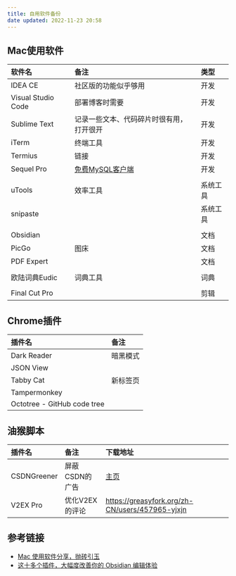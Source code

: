 ```yaml
---
title: 自用软件备份
date updated: 2022-11-23 20:58
---
```


## Mac使用软件

| 软件名                | 备注                                              | 类型   |
| :----------------- | :---------------------------------------------- | :--- |
| IDEA CE            | 社区版的功能似乎够用                                      | 开发   |
| Visual Studio Code | 部署博客时需要                                         | 开发   |
| Sublime Text       | 记录一些文本、代码碎片时很有用，打开很开                            | 开发   |
| iTerm              | 终端工具                                            | 开发   |
| Termius            | 链接                                              | 开发   |
| Sequel Pro         | [免费MySQL客户端](https://sequelpro.com/test-builds) | 开发   |
|                    |                                                 |      |
| uTools             | 效率工具                                            | 系统工具 |
| snipaste           |                                                 | 系统工具 |
|                    |                                                 |      |
| Obsidian           |                                                 | 文档   |
| PicGo              | 图床                                              | 文档   |
| PDF Expert         |                                                 | 文档   |
|                    |                                                 |      |
| 欧陆词典Eudic          | 词典工具                                            | 词典   |
|                    |                                                 |      |
| Final Cut Pro      |                                                 | 剪辑   |

## Chrome插件

| 插件名                         | 备注   |
| :-------------------------- | :--- |
| Dark Reader                 | 暗黑模式 |
| JSON View                   |      |
| Tabby Cat                   | 新标签页 |
| Tampermonkey                |      |
| Octotree - GitHub code tree |      |

## 油猴脚本

| 插件名         | 备注        | 下载地址                                                                                 |
| :---------- | :-------- | :----------------------------------------------------------------------------------- |
| CSDNGreener | 屏蔽CSDN的广告 | [主页](https://openuserjs.org/scripts/AdlerED/%E6%9C%80%E5%BC%BA%E7%9A%84%E8%80%81%E7) |
| V2EX Pro    | 优化V2EX的评论 | <https://greasyfork.org/zh-CN/users/457965-yjxjn>                                    |


## 参考链接

- [ Mac 使用软件分享，抛砖引玉](https://www.v2ex.com/t/894110)
- [这十多个插件，大幅度改善你的 Obsidian 编辑体验](https://sspai.com/post/68394)

